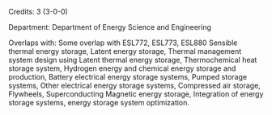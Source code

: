 Credits: 3 (3-0-0)

Department: Department of Energy Science and Engineering

Overlaps with: Some overlap with ESL772, ESL773, ESL880 Sensible thermal energy storage, Latent energy storage, Thermal management system design using Latent thermal energy storage, Thermochemical heat storage system, Hydrogen energy and chemical energy storage and production, Battery electrical energy storage systems, Pumped storage systems, Other electrical energy storage systems, Compressed air storage, Flywheels, Superconducting Magnetic energy storage, Integration of energy storage systems, energy storage system optimization.